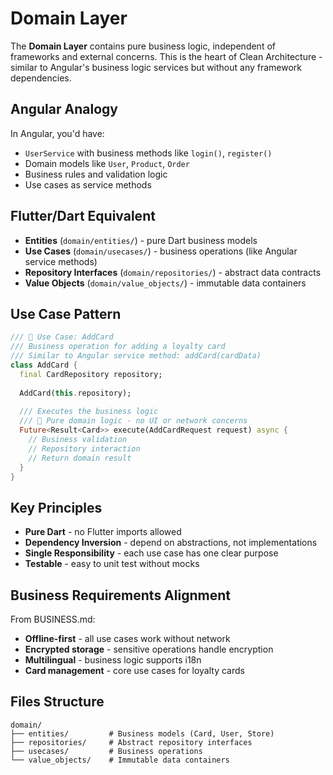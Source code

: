 # Domain Layer

The **Domain Layer** contains pure business logic, independent of frameworks and external concerns. This is the heart of Clean Architecture - similar to Angular's business logic services but without any framework dependencies.

## Angular Analogy
In Angular, you'd have:
- `UserService` with business methods like `login()`, `register()`
- Domain models like `User`, `Product`, `Order`
- Business rules and validation logic
- Use cases as service methods

## Flutter/Dart Equivalent
- **Entities** (`domain/entities/`) - pure Dart business models
- **Use Cases** (`domain/usecases/`) - business operations (like Angular service methods)
- **Repository Interfaces** (`domain/repositories/`) - abstract data contracts
- **Value Objects** (`domain/value_objects/`) - immutable data containers

## Use Case Pattern
```dart
/// 🔶 Use Case: AddCard
/// Business operation for adding a loyalty card
/// Similar to Angular service method: addCard(cardData)
class AddCard {
  final CardRepository repository;
  
  AddCard(this.repository);
  
  /// Executes the business logic
  /// 🧠 Pure domain logic - no UI or network concerns
  Future<Result<Card>> execute(AddCardRequest request) async {
    // Business validation
    // Repository interaction
    // Return domain result
  }
}
```

## Key Principles
- **Pure Dart** - no Flutter imports allowed
- **Dependency Inversion** - depend on abstractions, not implementations
- **Single Responsibility** - each use case has one clear purpose
- **Testable** - easy to unit test without mocks

## Business Requirements Alignment
From BUSINESS.md:
- **Offline-first** - all use cases work without network
- **Encrypted storage** - sensitive operations handle encryption
- **Multilingual** - business logic supports i18n
- **Card management** - core use cases for loyalty cards

## Files Structure
```
domain/
├── entities/         # Business models (Card, User, Store)
├── repositories/     # Abstract repository interfaces
├── usecases/         # Business operations
└── value_objects/    # Immutable data containers
```
